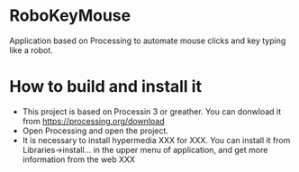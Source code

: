 # RoboKeyMouse
Application based on Processing to automate mouse clicks and key typing like a robot.

# How to build and install it
- This project is based on Processin 3 or greather. You can donwload it from https://processing.org/download
- Open Processing and open the project.
- It is necessary to install hypermedia XXX for XXX. You can install it from Libraries->install... in the upper menu of application, and get more information from the web XXX
